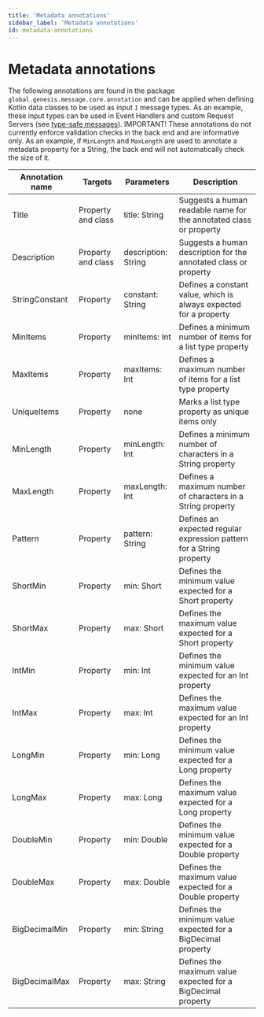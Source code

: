 ```yaml
---
title: 'Metadata annotations'
sidebar_label: 'Metadata annotations'
id: metadata-annotations
---
```


# Metadata annotations

The following annotations are found in the package `global.genesis.message.core.annotation` and can be applied when defining Kotlin data classes to be used as input `I` message types. As an example, these input types can be used in Event Handlers and custom Request Servers (see [type-safe messages](/server-modules/inter-process-messages/type-safe-messages/)). IMPORTANT! These annotations do not currently enforce validation checks in the back end and are informative only. As an example, if `MinLength` and `MaxLength` are used to annotate a metadata property for a String, the back end will not automatically check the size of it.

| Annotation name | Targets | Parameters | Description |
|----|----|----| --- |
| Title | Property and class | title: String | Suggests a human readable name for the annotated class or property
| Description | Property and class | description: String | Suggests a human description for the annotated class or property
| StringConstant | Property | constant: String | Defines a constant value, which is always expected for a property
| MinItems | Property | minItems: Int | Defines a minimum number of items for a list type property
| MaxItems | Property | maxItems: Int | Defines a maximum number of items for a list type property
| UniqueItems | Property | none | Marks a list type property as unique items only
| MinLength | Property | minLength: Int | Defines a minimum number of characters in a String property
| MaxLength | Property | maxLength: Int | Defines a maximum number of characters in a String property
| Pattern | Property | pattern: String | Defines an expected regular expression pattern for a String property
| ShortMin | Property | min: Short | Defines the minimum value expected for a Short property 
| ShortMax | Property | max: Short | Defines the maximum value expected for a Short property 
| IntMin | Property | min: Int | Defines the minimum value expected for an Int property 
| IntMax | Property | max: Int | Defines the maximum value expected for an Int property
| LongMin | Property | min: Long | Defines the minimum value expected for a Long property
| LongMax | Property | max: Long | Defines the maximum value expected for a Long property
| DoubleMin | Property | min: Double | Defines the minimum value expected for a Double property
| DoubleMax | Property | max: Double | Defines the maximum value expected for a Double property
| BigDecimalMin | Property | min: String | Defines the minimum value expected for a BigDecimal property
| BigDecimalMax | Property | max: String | Defines the maximum value expected for a BigDecimal property
